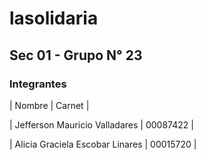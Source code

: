 # lasolidaria

## Sec 01 - Grupo N° 23

### Integrantes

| Nombre        | Carnet        |

| Jefferson Mauricio Valladares | 00087422 |

| Alicia Graciela Escobar Linares | 00015720 |
